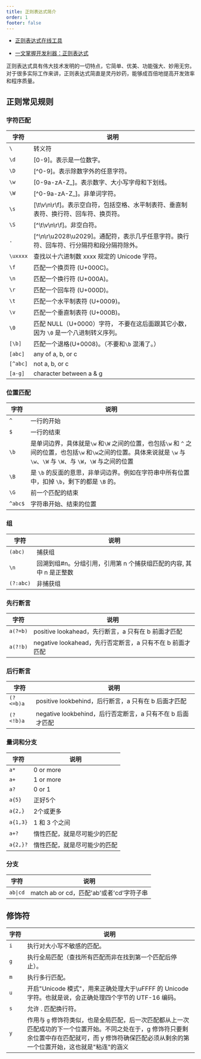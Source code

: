 ```yaml
---
title: 正则表达式简介
order: 1
footer: false
---
```


- [正则表达式在线工具](http://yangyxd.gitee.io/ostool/#/regexp)

- [一文掌握开发利器：正则表达式](https://mp.weixin.qq.com/s/wkCHL_QzAJwWEg9JZaZnCQ)

正则表达式具有伟大技术发明的一切特点，它简单、优美、功能强大、妙用无穷。对于很多实际工作来讲，正则表达式简直是灵丹妙药，能够成百倍地提高开发效率和程序质量。

<!-- more -->

##  正则常见规则

### 字符匹配

<div style="font-size: 14px">

| 字符 | 说明 |
| -- | -- |
| `\` | 转义符 |
| `\d` | [0-9]。表示是一位数字。 |
| `\D` | [^0-9]。表示除数字外的任意字符。 |
| `\w` | [0-9a-zA-Z_]。表示数字、大小写字母和下划线。 |
| `\W` | [^0-9a-zA-Z_]。非单词字符。 |
| `\s` | [\t\v\n\r\f]。表示空白符，包括空格、水平制表符、垂直制表符、换行符、回车符、换页符。 |
| `\S` | [^\t\v\n\r\f]。非空白符。 |
| `.` | [^\n\r\u2028\u2029]。通配符，表示几乎任意字符。换行符、回车符、行分隔符和段分隔符除外。 |
| `\uxxxx` | 查找以十六进制数 xxxx 规定的 Unicode 字符。 |
| `\f` | 匹配一个换页符 (U+000C)。 |
| `\n` | 匹配一个换行符 (U+000A)。 |
| `\r` | 匹配一个回车符 (U+000D)。 |
| `\t` | 匹配一个水平制表符 (U+0009)。 |
| `\v` | 匹配一个垂直制表符 (U+000B)。 |
| `\0` | 匹配 NULL（U+0000）字符， 不要在这后面跟其它小数，因为 `\0` 是一个八进制转义序列。 |
| `[\b]` | 匹配一个退格(U+0008)。（不要和`\b` 混淆了。） |
| `[abc]` | any of a, b, or c |
| `[^abc]` | not a, b, or c |
| `[a-g]` | character between a & g |

</div>

### 位置匹配

<div style="font-size: 14px">

| 字符 | 说明 |
| -- | -- |
| `^` | 一行的开始 |
| `$` | 一行的结束 |
| `\b` | 是单词边界，具体就是`\w` 和`\W` 之间的位置，也包括`\w` 和 `^` 之间的位置，也包括`\w` 和`\w`之间的位置。具体来说就是 `\w` 与 `\w`、`\W` 与 `\W`、与 `\W`，`\W` 与之间的位置  |
| `\B` | 是 `\b` 的反面的意思，非单词边界。例如在字符串中所有位置中，扣掉 `\b`，剩下的都是 `\B` 的。 |
| `\G` | 前一个匹配的结束 |
| `^abc$` | 字符串开始、结束的位置 |

</div>

### 组

| 字符 | 说明 |
| -- | -- |
| `(abc)` | 捕获组 |
| `\n` | 回溯到组#n。分组引用，引用第 n 个捕获组匹配的内容, 其中 n 是正整数 |
| `(?:abc)` | 非捕获组 |

### 先行断言

<div style="font-size: 14px;">

| 字符 | 说明 |
| -- | -- |
| `a(?=b)` | positive lookahead，先行断言，a 只有在 b 前面才匹配 |
| `a(?!b)` | negative lookahead，先行否定断言，a 只有不在 b 前面才匹配 |

</div>

### 后行断言

<div style="font-size: 14px;">

| 字符 | 说明 |
| -- | -- |
| <span style="white-space:nowrap;">`(?<=b)a`</span> | positive lookbehind，后行断言，a 只有在 b 后面才匹配 |
| `(?<!b)a` | negative lookbehind，后行否定断言，a 只有不在 b 后面才匹配 |

</div>

### 量词和分支

<div style="font-size: 14px;">

| 字符 | 说明 |
| -- | -- |
| `a*` | 0 or more |
| `a+` | 1 or more |
| `a?` | 0 or 1 |
| `a{5}` | 正好5个 |
| `a{2,}` | 2个或更多 |
| `a{1,3}` | 1 和 3 个之间 |
| `a+?` | 惰性匹配，就是尽可能少的匹配 |
| `a{2,}?` | 惰性匹配，就是尽可能少的匹配 |

</div>

### 分支

<div style="font-size: 14px;">

| 字符 | 说明 |
| -- | -- |
| `ab\|cd` | match ab or cd，匹配'ab'或者'cd'字符子串 |

</div>

## 修饰符

<div style="font-size: 14px;">

| <span style="white-space:nowrap;">字符</span> | 说明 |
| -- | -- |
| `i` | 执行对大小写不敏感的匹配。 |
| `g` | 执行全局匹配（查找所有匹配而非在找到第一个匹配后停止）。 |
| `m` | 执行多行匹配。 |
| `u` | 开启"Unicode 模式"，用来正确处理大于\uFFFF 的 Unicode 字符。也就是说，会正确处理四个字节的 UTF-16 编码。 |
| `s` | 允许 . 匹配换行符。 |
| `y` | 作用与 `g` 修饰符类似，也是全局匹配，后一次匹配都从上一次匹配成功的下一个位置开始。不同之处在于，g 修饰符只要剩余位置中存在匹配就可，而 y 修饰符确保匹配必须从剩余的第一个位置开始，这也就是"粘连"的涵义 |

</div>